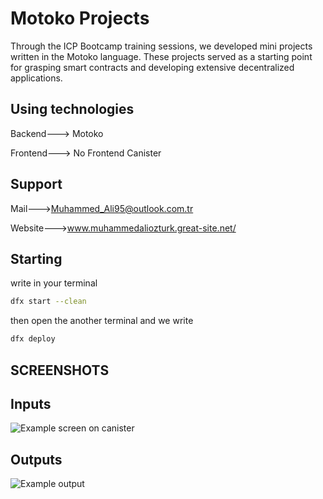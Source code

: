 
# Motoko Projects

Through the ICP Bootcamp training sessions, we developed mini projects written in the Motoko language. These projects served as a starting point for grasping smart contracts and developing extensive decentralized applications.




## Using technologies

Backend---> Motoko

Frontend---> No Frontend Canister

  
## Support




  Mail--->Muhammed_Ali95@outlook.com.tr

  Website--->www.muhammedaliozturk.great-site.net/
  

## Starting


write in your terminal
```bash
dfx start --clean
```
then open the another terminal and we write
```bash
dfx deploy
```

  
## SCREENSHOTS
## Inputs
![Example screen on canister](https://i.hizliresim.com/e3bgm65.png)
## Outputs
![Example output](https://i.hizliresim.com/prwd7me.png)

  
